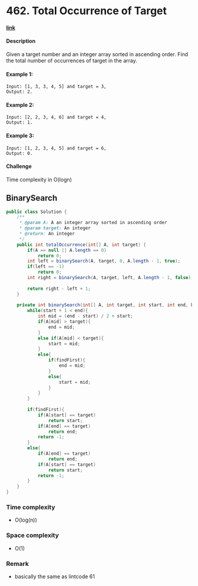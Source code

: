 # 462. Total Occurrence of Target

#### [link](https://www.lintcode.com/problem/total-occurrence-of-target/description)

#### Description
Given a target number and an integer array sorted in ascending order. Find the total number of occurrences of target in the array.

#### Example 1:
```
Input: [1, 3, 3, 4, 5] and target = 3, 
Output: 2.
```
#### Example 2:
```
Input: [2, 2, 3, 4, 6] and target = 4, 
Output: 1.
```
#### Example 3:
```
Input: [1, 2, 3, 4, 5] and target = 6, 
Output: 0.
```

#### Challenge
Time complexity in O(logn)

## BinarySearch
```java
public class Solution {
    /**
     * @param A: A an integer array sorted in ascending order
     * @param target: An integer
     * @return: An integer
     */
    public int totalOccurrence(int[] A, int target) {
        if(A == null || A.length == 0)
            return 0;
        int left = binarySearch(A, target, 0, A.length - 1, true);
        if(left == -1)
            return 0;
        int right = binarySearch(A, target, left, A.length - 1, false);
        
        return right - left + 1;
    }
    
    private int binarySearch(int[] A, int target, int start, int end, boolean findFirst){
        while(start + 1 < end){
            int mid = (end - start) / 2 + start;
            if(A[mid] > target){
                end = mid;
            }
            else if(A[mid] < target){
                start = mid;
            }
            else{
                if(findFirst){
                    end = mid;
                }
                else{
                    start = mid;
                }
            }
        }
        
        if(findFirst){
            if(A[start] == target)
                return start;
            if(A[end] == target)
                return end;
            return -1;
        }
        else{
            if(A[end] == target)
                return end;
            if(A[start] == target)
                return start;
            return -1;
        }
    }
}
```
### Time complexity
* O(log(n))
### Space complexity
* O(1)
### Remark
* basically the same as lintcode 61
